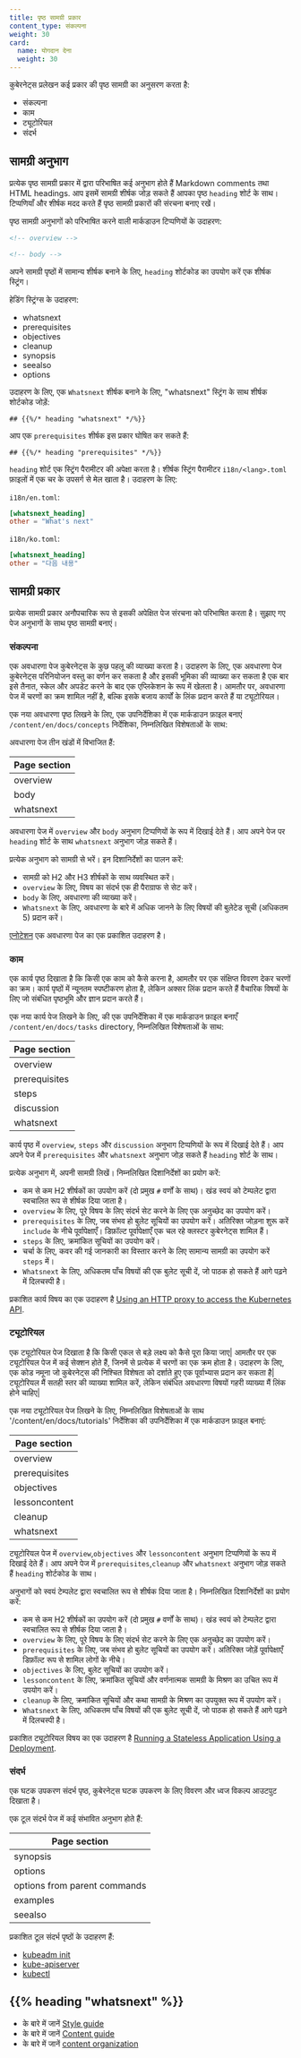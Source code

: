 ```yaml
---
title: पृष्ठ सामग्री प्रकार
content_type: संकल्पना
weight: 30
card:
  name: योगदान देना
  weight: 30
---
```


<!-- overview -->

कुबेरनेट्स प्रलेखन कई प्रकार की पृष्ठ सामग्री का अनुसरण करता है:

- संकल्पना
- काम
- ट्यूटोरियल
- संदर्भ

<!-- body -->

## सामग्री अनुभाग

प्रत्येक पृष्ठ सामग्री प्रकार में द्वारा परिभाषित कई अनुभाग होते हैं
Markdown comments तथा HTML headings. आप इसमें सामग्री शीर्षक जोड़ सकते हैं
आपका पृष्ठ `heading` शोर्ट के साथ। टिप्पणियाँ और शीर्षक मदद करते हैं
पृष्ठ सामग्री प्रकारों की संरचना बनाए रखें।

पृष्ठ सामग्री अनुभागों को परिभाषित करने वाली मार्कडाउन टिप्पणियों के उदाहरण:

```markdown
<!-- overview -->
```

```markdown
<!-- body -->
```

अपने सामग्री पृष्ठों में सामान्य शीर्षक बनाने के लिए, `heading` शोर्टकोड का उपयोग करें
एक शीर्षक स्ट्रिंग।

हेडिंग स्ट्रिंग्स के उदाहरण:

- whatsnext
- prerequisites
- objectives
- cleanup
- synopsis
- seealso
- options

उदाहरण के लिए, एक `Whatsnext` शीर्षक बनाने के लिए, "whatsnext" स्ट्रिंग के साथ शीर्षक शोर्टकोड जोड़ें:

```none
## {{%/* heading "whatsnext" */%}}
```

आप एक `prerequisites` शीर्षक इस प्रकार घोषित कर सकते हैं:

```none
## {{%/* heading "prerequisites" */%}}
```

`heading` शोर्ट एक स्ट्रिंग पैरामीटर की अपेक्षा करता है।
शीर्षक स्ट्रिंग पैरामीटर `i18n/<lang>.toml` फ़ाइलों में एक चर के उपसर्ग से मेल खाता है।
उदाहरण के लिए:

`i18n/en.toml`:

```toml
[whatsnext_heading]
other = "What's next"
```

`i18n/ko.toml`:

```toml
[whatsnext_heading]
other = "다음 내용"
```

## सामग्री प्रकार

प्रत्येक सामग्री प्रकार अनौपचारिक रूप से इसकी अपेक्षित पेज संरचना को परिभाषित करता है।
सुझाए गए पेज अनुभागों के साथ पृष्ठ सामग्री बनाएं।

### संकल्पना

एक अवधारणा पेज कुबेरनेट्स के कुछ पहलू की व्याख्या करता है। उदाहरण के लिए, एक अवधारणा
पेज कुबेरनेट्स परिनियोजन वस्तु का वर्णन कर सकता है और इसकी भूमिका की व्याख्या कर सकता है
एक बार इसे तैनात, स्केल और अपडेट करने के बाद एक एप्लिकेशन के रूप में खेलता है। आमतौर पर, अवधारणा
पेज में चरणों का क्रम शामिल नहीं है, बल्कि इसके बजाय कार्यों के लिंक प्रदान करते हैं या
ट्यूटोरियल।

एक नया अवधारणा पृष्ठ लिखने के लिए, एक उपनिर्देशिका में एक मार्कडाउन फ़ाइल बनाएं
`/content/en/docs/concepts` निर्देशिका, निम्नलिखित विशेषताओं के साथ:

अवधारणा पेज तीन खंडों में विभाजित हैं:

| Page section  |
|---------------|
| overview      |
| body          |
| whatsnext     |

अवधारणा पेज में `overview` और `body` अनुभाग टिप्पणियों के रूप में दिखाई देते हैं।
आप अपने पेज पर `heading` शोर्ट के साथ `whatsnext` अनुभाग जोड़ सकते हैं।

प्रत्येक अनुभाग को सामग्री से भरें। इन दिशानिर्देशों का पालन करें:

- सामग्री को H2 और H3 शीर्षकों के साथ व्यवस्थित करें।
- `overview` के लिए, विषय का संदर्भ एक ही पैराग्राफ से सेट करें।
- `body` के लिए, अवधारणा की व्याख्या करें।
- `Whatsnext` के लिए, अवधारणा के बारे में अधिक जानने के लिए विषयों की बुलेटेड सूची (अधिकतम 5) प्रदान करें।

[एनोटेशन](/docs/concepts/overview/working-with-objects/annotations/) एक अवधारणा पेज का एक प्रकाशित उदाहरण है।

### काम

एक कार्य पृष्ठ दिखाता है कि किसी एक काम को कैसे करना है, आमतौर पर एक संक्षिप्त विवरण देकर
चरणों का क्रम। कार्य पृष्ठों में न्यूनतम स्पष्टीकरण होता है, लेकिन अक्सर लिंक प्रदान करते हैं
वैचारिक विषयों के लिए जो संबंधित पृष्ठभूमि और ज्ञान प्रदान करते हैं।

एक नया कार्य पेज लिखने के लिए, की एक उपनिर्देशिका में एक मार्कडाउन फ़ाइल बनाएँ
`/content/en/docs/tasks` directory, निम्नलिखित विशेषताओं के साथ:

| Page section  |
|---------------|
| overview      |
| prerequisites |
| steps         |
| discussion    |
| whatsnext     |

कार्य पृष्ठ में `overview`, `steps` और `discussion` अनुभाग टिप्पणियों के रूप में दिखाई देते हैं।
आप अपने पेज में `prerequisites` और `whatsnext` अनुभाग जोड़ सकते हैं `heading`
शोर्ट के साथ।

प्रत्येक अनुभाग में, अपनी सामग्री लिखें। निम्नलिखित दिशानिर्देशों का प्रयोग करें:

- कम से कम H2 शीर्षकों का उपयोग करें (दो प्रमुख `#` वर्णों के साथ)। खंड
  स्वयं को टेम्पलेट द्वारा स्वचालित रूप से शीर्षक दिया जाता है।
- `overview` के लिए, पूरे विषय के लिए संदर्भ सेट करने के लिए एक अनुच्छेद का उपयोग करें।
- `prerequisites` के लिए, जब संभव हो बुलेट सूचियों का उपयोग करें। अतिरिक्त जोड़ना शुरू करें
  `include` के नीचे पूर्वापेक्षाएँ। डिफ़ॉल्ट पूर्वापेक्षाएँ एक चल रहे क्लस्टर कुबेरनेट्स शामिल हैं।
- `steps` के लिए, क्रमांकित सूचियों का उपयोग करें।
- चर्चा के लिए, कवर की गई जानकारी का विस्तार करने के लिए सामान्य सामग्री का उपयोग करें
  `steps` में।
- `Whatsnext` के लिए, अधिकतम पाँच विषयों की एक बुलेट सूची दें, जो पाठक हो सकते हैं
  आगे पढ़ने में दिलचस्पी है।

प्रकाशित कार्य विषय का एक उदाहरण है [Using an HTTP proxy to access the Kubernetes API](/docs/tasks/extend-kubernetes/http-proxy-access-api/).

### ट्यूटोरियल

एक ट्यूटोरियल पेज दिखाता है कि किसी एकल से बड़े लक्ष्य को कैसे पूरा किया जाए|
आमतौर पर एक ट्यूटोरियल पेज में कई सेक्शन होते हैं, जिनमें से प्रत्येक में चरणों का एक क्रम होता है।
उदाहरण के लिए, एक कोड नमूना जो कुबेरनेट्स की निश्चित विशेषता को दर्शाते हुए एक पूर्वाभ्यास प्रदान कर सकता है| 
ट्यूटोरियल मैं सतही स्तर की व्याख्या शामिल करें, लेकिन संबंधित अवधारणा विषयों गहरी व्याख्या मैं लिंक होने चाहिए|

एक नया ट्यूटोरियल पेज लिखने के लिए, निम्नलिखित विशेषताओं के साथ 
'/content/en/docs/tutorials' निर्देशिका की उपनिर्देशिका में एक मार्कडाउन फ़ाइल बनाएं:

| Page section  |
|---------------|
| overview      |
| prerequisites |
| objectives    |
| lessoncontent |
| cleanup       |
| whatsnext     |

ट्यूटोरियल पेज में `overview`,`objectives` और `lessoncontent` अनुभाग टिप्पणियों के रूप में दिखाई देते हैं।
आप अपने पेज में `prerequisites`,`cleanup` और `whatsnext` अनुभाग जोड़ सकते हैं
`heading` शोर्टकोड के साथ।

अनुभागों को स्वयं टेम्पलेट द्वारा स्वचालित रूप से शीर्षक दिया जाता है। निम्नलिखित दिशानिर्देशों का प्रयोग करें:

- कम से कम H2 शीर्षकों का उपयोग करें (दो प्रमुख `#` वर्णों के साथ)। खंड
  स्वयं को टेम्पलेट द्वारा स्वचालित रूप से शीर्षक दिया जाता है।
- `overview` के लिए, पूरे विषय के लिए संदर्भ सेट करने के लिए एक अनुच्छेद का उपयोग करें।
- `prerequisites` के लिए, जब संभव हो बुलेट सूचियों का उपयोग करें। अतिरिक्त जोड़ें
  पूर्वापेक्षाएँ डिफ़ॉल्ट रूप से शामिल लोगों के नीचे।
- `objectives` के लिए, बुलेट सूचियों का उपयोग करें।
- `lessoncontent` के लिए, क्रमांकित सूचियों और वर्णनात्मक सामग्री के मिश्रण का उचित रूप में उपयोग करें।
- `cleanup` के लिए, क्रमांकित सूचियों और कथा सामग्री के मिश्रण का उपयुक्त रूप में उपयोग करें।
- `Whatsnext` के लिए, अधिकतम पाँच विषयों की एक बुलेट सूची दें, जो पाठक हो सकते हैं
  आगे पढ़ने में दिलचस्पी है।

प्रकाशित ट्यूटोरियल विषय का एक उदाहरण है
[Running a Stateless Application Using a Deployment](/docs/tasks/run-application/run-stateless-application-deployment/).

### संदर्भ

एक घटक उपकरण संदर्भ पृष्ठ, कुबेरनेट्स घटक उपकरण के लिए विवरण और ध्वज विकल्प आउटपुट दिखाता है।

एक टूल संदर्भ पेज में कई संभावित अनुभाग होते हैं:

| Page section                 |
|------------------------------|
| synopsis                     |
| options                      |
| options from parent commands |
| examples                     |
| seealso                      |

प्रकाशित टूल संदर्भ पृष्ठों के उदाहरण हैं:

- [kubeadm init](/docs/reference/setup-tools/kubeadm/kubeadm-init/)
- [kube-apiserver](/docs/reference/command-line-tools-reference/kube-apiserver/)
- [kubectl](/docs/reference/kubectl/kubectl/)

## {{% heading "whatsnext" %}}

- के बारे में जानें [Style guide](/docs/contribute/style/style-guide/)
- के बारे में जानें [Content guide](/docs/contribute/style/content-guide/)
- के बारे में जानें [content organization](/docs/contribute/style/content-organization/)

